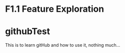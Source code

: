 # F1.1 Feature Exploration 
# githubTest
This is to learn gitHub and how to use it, nothing much...
